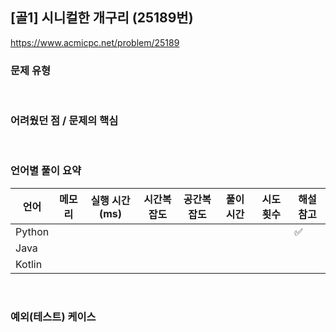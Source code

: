 ## [골1] 시니컬한 개구리 (25189번)

https://www.acmicpc.net/problem/25189

### 문제 유형



<br>

### 어려웠던 점 / 문제의 핵심



<br>

### 언어별 풀이 요약

| 언어   | 메모리 | 실행 시간(ms) | 시간복잡도 | 공간복잡도 | 풀이 시간 | 시도 횟수 | 해설 참고          |
| ------ | ------ | ------------- | ---------- | ---------- | --------- | --------- | ------------------ |
| Python |        |               |            |            |           |           | :white_check_mark: |
| Java   |        |               |            |            |           |           |                    |
| Kotlin |        |               |            |            |           |           |                    |

<br>

### 예외(테스트) 케이스

```
```

